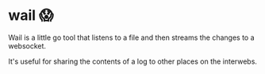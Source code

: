 # wail 😱

Wail is a little go tool that listens to a file and then streams the changes to a websocket.

It's useful for sharing the contents of a log to other places on the interwebs.
